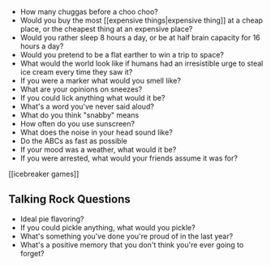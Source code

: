  - How many chuggas before a choo choo?
 - Would you buy the most [[expensive things|expensive thing]] at a cheap place, or the cheapest thing at an expensive place?
 - Would you rather sleep 8 hours a day, or be at half brain capacity for 16 hours a day?
 - Would you pretend to be a flat earther to win a trip to space?
 - What would the world look like if humans had an irresistible urge to steal ice cream every time they saw it?
 - If you were a marker what would you smell like?
 - What are your opinions on sneezes?
 - If you could lick anything what would it be?
 - What's a word you've never said aloud?
 - What do you think "snabby" means
 - How often do you use sunscreen?
 - What does the noise in your head sound like?
 - Do the ABCs as fast as possible
 - If your mood was a weather, what would it be?
 - If you were arrested, what would your friends assume it was for?

[[icebreaker games]]

Talking Rock Questions
------------------------

 - Ideal pie flavoring?
 - If you could pickle anything, what would you pickle?
 - What's something you've done you're proud of in the last year?
 - What's a positive memory that you don't think you're ever going to forget?